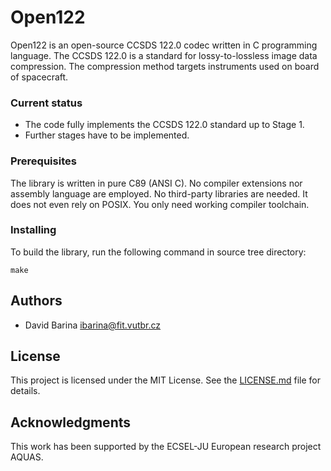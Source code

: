 # Open122

Open122 is an open-source CCSDS 122.0 codec written in C programming language.
The CCSDS 122.0 is a standard for lossy-to-lossless image data compression.
The compression method targets instruments used on board of spacecraft.

### Current status

- The code fully implements the CCSDS 122.0 standard up to Stage 1.
- Further stages have to be implemented.

### Prerequisites

The library is written in pure C89 (ANSI C). No compiler extensions nor
assembly language are employed. No third-party libraries are needed. It does
not even rely on POSIX. You only need working compiler toolchain.

### Installing

To build the library, run the following command in source tree directory:

```
make
```

## Authors

* David Barina <ibarina@fit.vutbr.cz>

## License

This project is licensed under the MIT License. See the [LICENSE.md](LICENSE.md)
file for details.

## Acknowledgments

This work has been supported by the ECSEL-JU European research project AQUAS.
